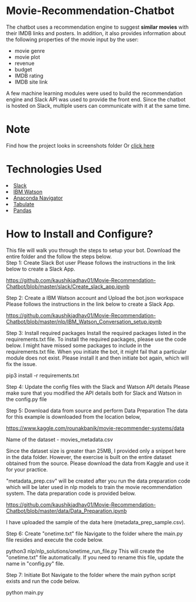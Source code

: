 # Movie-Recommendation-Chatbot
The chatbot uses a recommendation engine to suggest <b>similar movies</b> with their IMDB links and posters. In addition, it also provides information about the following properties of the movie input by the user:
<ul>
<li>movie genre</li>
<li>movie plot</li>
<li>revenue</li>
<li>budget</li>
<li>IMDB rating</li>
<li>IMDB site link</li>
</ul>

A few machine learning modules were used to build the recommendation engine and Slack API was used to provide the front end. Since the chatbot is hosted on Slack, multiple users can communicate with it at the same time.

# Note
Find how the project looks in screenshots folder Or <a href="https://github.com/kaushikjadhav01/Movie-Recommendation-Chatbot/blob/master/screenshots/screenshots.pdf">click here</a>

# Technologies Used
<li><a href="https://slack.com/intl/en-in/">Slack</a></li>
<li><a href="https://www.ibm.com/watson">IBM Watson</a></li>
<li><a href="https://docs.anaconda.com/anaconda/navigator/">Anaconda Navigator</a></li>
<li><a href="https://pypi.org/project/tabulate/">Tabulate</a></li>
<li><a href="https://pandas.pydata.org/">Pandas</a></li>

# How to Install and Configure?
This file will walk you through the steps to setup your bot. Download the entire folder and the follow the steps below.<br>
Step 1: Create Slack Bot user
Please follows the instructions in the link below to create a Slack App.

https://github.com/kaushikjadhav01/Movie-Recommendation-Chatbot/blob/master/slack/Create_slack_app.ipynb

Step 2: Create a IBM Watson account and Upload the bot.json workspace
Please follows the instructions in the link below to create a Slack App.

https://github.com/kaushikjadhav01/Movie-Recommendation-Chatbot/blob/master/nlp/IBM_Watson_Conversation_setup.ipynb

Step 3: Install required packages
Install the required packages listed in the requirements.txt file. To install the required packages, please use the code below. I might have missed some packages to include in the requirements.txt file. When you initiate the bot, it might fail that a particular module does not exist. Please install it and then initiate bot again, which will fix the issue.

pip3 install -r requirements.txt

Step 4: Update the config files with the Slack and Watson API details
Please make sure that you modified the API details both for Slack and Watson in the config.py file

Step 5: Download data from source and perform Data Preparation
The data for this example is downloaded from the location below,

https://www.kaggle.com/rounakbanik/movie-recommender-systems/data

Name of the dataset - movies_metadata.csv

Since the dataset size is greater than 25MB, I provided only a snippet here in the data folder. However, the exercise is built on the entire dataset obtained from the source. Please download the data from Kaggle and use it for your practice.

"metadata_prep.csv" will be created after you run the data preparation code which will be later used in nlp models to train the movie recommendation system. The data preparation code is provided below.

https://github.com/kaushikjadhav01/Movie-Recommendation-Chatbot/blob/master/data/Data_Preparation.ipynb

I have uploaded the sample of the data here (metadata_prep_sample.csv).

Step 6: Create "onetime.txt" file
Navigate to the folder where the main.py file resides and execute the code below.

python3 nlp/nlp_solutions/onetime_run_file.py
This will create the "onetime.txt" file automatically. If you need to rename this file, update the name in "config.py" file.

Step 7: Initiate Bot
Navigate to the folder where the main python script exists and run the code below.

python main.py


